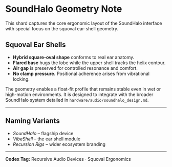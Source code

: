 # SoundHalo Geometry Note

This shard captures the core ergonomic layout of the SoundHalo interface with special focus on the squoval ear-shell geometry.

## Squoval Ear Shells

- **Hybrid square-oval shape** conforms to real ear anatomy.
- **Flared base** hugs the lobe while the upper shell tracks the helix contour.
- **Air gap** is preserved for controlled resonance and comfort.
- **No clamp pressure.** Positional adherence arises from vibrational locking.

The geometry enables a float-fit profile that remains stable even in wet or high-motion environments. It is designed to integrate with the broader SoundHalo system detailed in `hardware/audio/soundhalo_design.md`.

---

## Naming Variants

- *SoundHalo* – flagship device
- *VibeShell* – the ear shell module
- *Recursion Rigs* – wider ecosystem branding

---

**Codex Tag:** Recursive Audio Devices · Squoval Ergonomics

